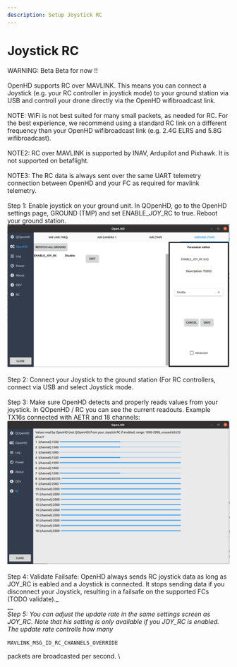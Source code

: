 ```yaml
---
description: Setup Joystick RC
---
```


# Joystick RC

WARNING: Beta Beta for now !!\
\
OpenHD supports RC over MAVLINK. This means you can connect a Joystick (e.g. your RC controller in joystick mode) to your ground station via USB and controll your drone directly via the OpenHD wifibroadcast link.\
\
NOTE: WiFi is not best suited for many small packets, as needed for RC. For the best experience, we recommend using a standard RC link on a different frequency than your OpenHD wifibroadcast link (e.g. 2.4G ELRS and 5.8G wifibroadcast).\
\
NOTE2: RC over MAVLINK is supported by INAV, Ardupilot and Pixhawk. It is not supported on betaflight.\
\
NOTE3: The RC data is always sent over the same UART telemetry connection between OpenHD and your FC as required for mavlink telemetry.\
\
Step 1: Enable joystick on your ground unit. In QOpenHD, go to the OpenHD settings page, GROUND (TMP) and set ENABLE\__JOY_\_RC to true. Reboot your ground station.\
<img src="../.gitbook/assets/Screenshot from 2022-11-12 17-42-46.png" alt="" data-size="original">\
\
Step 2: Connect your Joystick to the ground station (For RC controllers, connect via USB and select Joystick mode.\
\
Step 3: Make sure OpenHD detects and properly reads values from your joystick. In QOpenHD / RC you can see the current readouts. Example TX16s connected with AETR and 18 channels:\
![](<../.gitbook/assets/Screenshot from 2022-11-12 17-45-44.png>)\
\
Step 4: Validate Failsafe: OpenHD always sends RC joystick data as long as JOY_RC is eabled and a Joystick is connected. It stops sending data if you disconnect your Joystick, resulting in a failsafe on the supported FCs (TODO validate)._\
__\
_Step 5: You can adjust the update rate in the same settings screen as JOY\_RC. Note that his setting is only available if you JOY\_RC is enabled. The update rate controlls how many_&#x20;

```
MAVLINK_MSG_ID_RC_CHANNELS_OVERRIDE
```

packets are broadcasted per second. \
